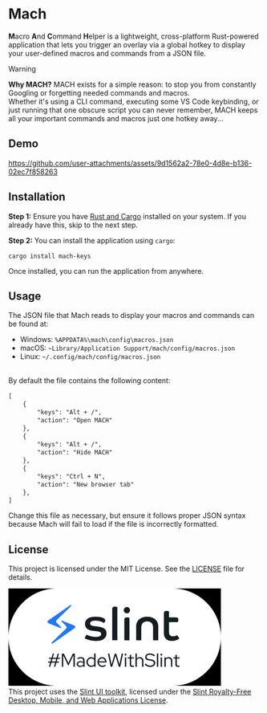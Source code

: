 # Mach

**M**acro **A**nd **C**ommand **H**elper is a lightweight, cross-platform Rust-powered application that lets you trigger an overlay via a global hotkey to display your user-defined macros and commands from a JSON file.

> [!WARNING]
> **Why MACH?** MACH exists for a simple reason: to stop you from constantly Googling or forgetting needed commands and macros.  
> Whether it's using a CLI command, executing some VS Code keybinding, or just running that one obscure script you can never remember, MACH keeps all your important commands and macros just one hotkey away...

## Demo

https://github.com/user-attachments/assets/9d1562a2-78e0-4d8e-b136-02ec7f858263

## Installation

**Step 1:** Ensure you have [Rust and Cargo](https://doc.rust-lang.org/cargo/getting-started/installation.html) installed on your system. If you already have this, skip to the next step.

**Step 2:** You can install the application using `cargo`:

```
cargo install mach-keys
```

Once installed, you can run the application from anywhere.

## Usage

The JSON file that Mach reads to display your macros and commands can be found at:

- Windows: `%APPDATA%\mach\config\macros.json`
- macOS: `~Library/Application Support/mach/config/macros.json`
- Linux: `~/.config/mach/config/macros.json`
<br>
By default the file contains the following content:

```
[
    {
        "keys": "Alt + /",
        "action": "Open MACH"
    },
    {
        "keys": "Alt + /",
        "action": "Hide MACH"
    },
    {
        "keys": "Ctrl + N",
        "action": "New browser tab"
    },
]
```

Change this file as necessary, but ensure it follows proper JSON syntax because Mach will fail to load if the file is incorrectly formatted.

## License

This project is licensed under the MIT License. See the [LICENSE](./LICENSE) file for details.

[![Made with Slint](https://raw.githubusercontent.com/slint-ui/slint/master/logo/MadeWithSlint-logo-whitebg.png)](https://slint.dev)
<br>
This project uses the [Slint UI toolkit](https://slint.dev), licensed under the [Slint Royalty-Free Desktop, Mobile, and Web Applications License](https://slint.dev/terms-and-conditions#royalty-free).
